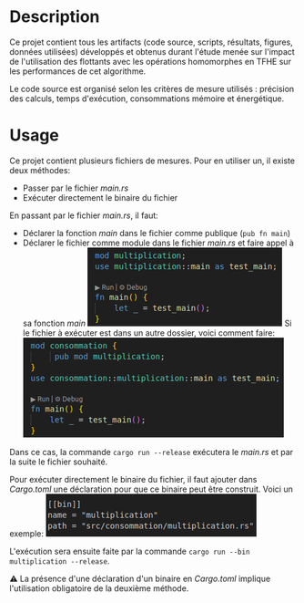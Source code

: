 # Description

Ce projet contient tous les artifacts (code source, scripts, résultats, figures, données utilisées) développés et obtenus durant l'étude menée sur l'impact de l'utilisation des flottants avec les opérations homomorphes en TFHE sur les performances de cet algorithme. 

Le code source est organisé selon les critères de mesure utilisés : précision des calculs, temps d'exécution, consommations mémoire et énergétique.

# Usage

Ce projet contient plusieurs fichiers de mesures. Pour en utiliser un, il existe deux méthodes:
- Passer par le fichier _main.rs_ 
- Exécuter directement le binaire du fichier

En passant par le fichier _main.rs_, il faut: 
- Déclarer la fonction _main_ dans le fichier comme publique (`pub fn main`)
- Déclarer le fichier comme module dans le fichier _main.rs_ et faire appel à sa fonction _main_
![alt text](image.png)
Si le fichier à exécuter est dans un autre dossier, voici comment faire:
![alt text](image-1.png)  

Dans ce cas, la commande `cargo run --release` exécutera le _main.rs_ et par la suite le fichier souhaité.

Pour exécuter directement le binaire du fichier, il faut ajouter dans _Cargo.toml_ une déclaration pour que ce binaire peut être construit. Voici un exemple:
![alt text](image-2.png)

L'exécution sera ensuite faite par la commande `cargo run --bin multiplication --release`.

:warning: La présence d'une déclaration d'un binaire en _Cargo.toml_ implique l'utilisation obligatoire de la deuxième méthode.